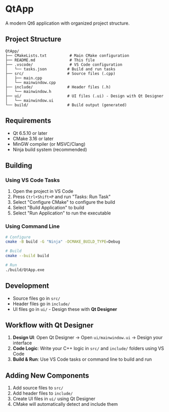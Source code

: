# QtApp

A modern Qt6 application with organized project structure.

## Project Structure

```
QtApp/
├── CMakeLists.txt          # Main CMake configuration
├── README.md               # This file
├── .vscode/                # VS Code configuration
│   └── tasks.json         # Build and run tasks
├── src/                   # Source files (.cpp)
│   ├── main.cpp
│   └── mainwindow.cpp
├── include/               # Header files (.h)
│   └── mainwindow.h
├── ui/                    # UI files (.ui) - Design with Qt Designer
│   └── mainwindow.ui
└── build/                 # Build output (generated)
```

## Requirements

- Qt 6.5.10 or later
- CMake 3.16 or later
- MinGW compiler (or MSVC/Clang)
- Ninja build system (recommended)

## Building

### Using VS Code Tasks
1. Open the project in VS Code
2. Press `Ctrl+Shift+P` and run "Tasks: Run Task"
3. Select "Configure CMake" to configure the build
4. Select "Build Application" to build
5. Select "Run Application" to run the executable

### Using Command Line
```bash
# Configure
cmake -B build -G "Ninja" -DCMAKE_BUILD_TYPE=Debug

# Build
cmake --build build

# Run
./build/QtApp.exe
```

## Development

- Source files go in `src/`
- Header files go in `include/`
- UI files go in `ui/` - Design these with **Qt Designer**

## Workflow with Qt Designer

1. **Design UI**: Open Qt Designer → Open `ui/mainwindow.ui` → Design your interface
2. **Code Logic**: Write your C++ logic in `src/` and `include/` folders using VS Code
3. **Build & Run**: Use VS Code tasks or command line to build and run

## Adding New Components

1. Add source files to `src/`
2. Add header files to `include/`
3. Create UI files in `ui/` using Qt Designer
4. CMake will automatically detect and include them